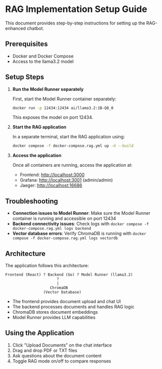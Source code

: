 # RAG Implementation Setup Guide

This document provides step-by-step instructions for setting up the RAG-enhanced chatbot.

## Prerequisites

- Docker and Docker Compose
- Access to the llama3.2 model

## Setup Steps

1. **Run the Model Runner separately**

   First, start the Model Runner container separately:

   ```bash
   docker run -p 12434:12434 ai/llama3.2:1B-Q8_0
   ```

   This exposes the model on port 12434.

2. **Start the RAG application**

   In a separate terminal, start the RAG application using:

   ```bash
   docker compose -f docker-compose.rag.yml up -d --build
   ```

3. **Access the application**

   Once all containers are running, access the application at:
   
   - Frontend: [http://localhost:3000](http://localhost:3000)
   - Grafana: [http://localhost:3001](http://localhost:3001) (admin/admin)
   - Jaeger: [http://localhost:16686](http://localhost:16686)

## Troubleshooting

- **Connection issues to Model Runner**: Make sure the Model Runner container is running and accessible on port 12434
- **Backend connectivity issues**: Check logs with `docker compose -f docker-compose.rag.yml logs backend`
- **Vector database errors**: Verify ChromaDB is running with `docker compose -f docker-compose.rag.yml logs vectordb`

## Architecture

The application follows this architecture:

```
Frontend (React) ? Backend (Go) ? Model Runner (llama3.2)
                       ?
                       |
                    ChromaDB
                 (Vector Database)
```

- The frontend provides document upload and chat UI
- The backend processes documents and handles RAG logic
- ChromaDB stores document embeddings
- Model Runner provides LLM capabilities

## Using the Application

1. Click "Upload Documents" on the chat interface
2. Drag and drop PDF or TXT files
3. Ask questions about the document content
4. Toggle RAG mode on/off to compare responses
